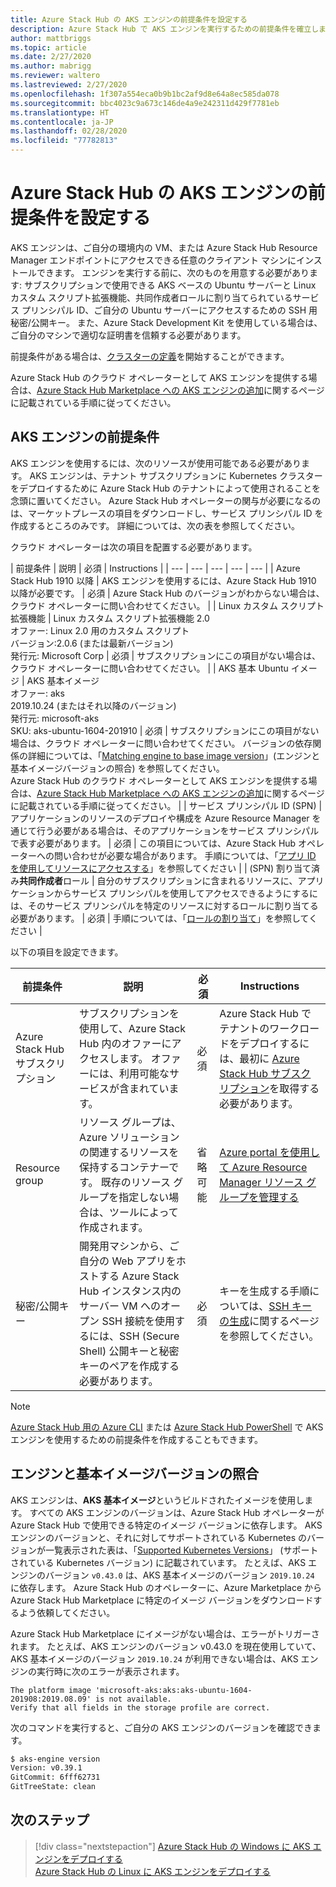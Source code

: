 ```yaml
---
title: Azure Stack Hub の AKS エンジンの前提条件を設定する
description: Azure Stack Hub で AKS エンジンを実行するための前提条件を確立します。
author: mattbriggs
ms.topic: article
ms.date: 2/27/2020
ms.author: mabrigg
ms.reviewer: waltero
ms.lastreviewed: 2/27/2020
ms.openlocfilehash: 1f307a554eca0b9b1bc2af9d8e64a8ec585da078
ms.sourcegitcommit: bbc4023c9a673c146de4a9e242311d429f7781eb
ms.translationtype: HT
ms.contentlocale: ja-JP
ms.lasthandoff: 02/28/2020
ms.locfileid: "77782813"
---
```

# <a name="set-up-the-prerequisites-for-the-aks-engine-on-azure-stack-hub"></a>Azure Stack Hub の AKS エンジンの前提条件を設定する

AKS エンジンは、ご自分の環境内の VM、または Azure Stack Hub Resource Manager エンドポイントにアクセスできる任意のクライアント マシンにインストールできます。 エンジンを実行する前に、次のものを用意する必要があります: サブスクリプションで使用できる AKS ベースの Ubuntu サーバーと Linux カスタム スクリプト拡張機能、共同作成者ロールに割り当てられているサービス プリンシパル ID、ご自分の Ubuntu サーバーにアクセスするための SSH 用秘密/公開キー。 また、Azure Stack Development Kit を使用している場合は、ご自分のマシンで適切な証明書を信頼する必要があります。

前提条件がある場合は、[クラスターの定義](azure-stack-kubernetes-aks-engine-deploy-cluster.md)を開始することができます。

Azure Stack Hub のクラウド オペレーターとして AKS エンジンを提供する場合は、[Azure Stack Hub Marketplace への AKS エンジンの追加](../operator/azure-stack-aks-engine.md)に関するページに記載されている手順に従ってください。

## <a name="prerequisites-for-the-aks-engine"></a>AKS エンジンの前提条件

AKS エンジンを使用するには、次のリソースが使用可能である必要があります。 AKS エンジンは、テナント サブスクリプションに Kubernetes クラスターをデプロイするために Azure Stack Hub のテナントによって使用されることを念頭に置いてください。 Azure Stack Hub オペレーターの関与が必要になるのは、マーケットプレースの項目をダウンロードし、サービス プリンシパル ID を作成するところのみです。 詳細については、次の表を参照してください。

クラウド オペレーターは次の項目を配置する必要があります。

| 前提条件 | 説明 | 必須 | Instructions |
| --- | --- | --- | --- | --- |
| Azure Stack Hub 1910 以降 | AKS エンジンを使用するには、Azure Stack Hub 1910 以降が必要です。 | 必須 | Azure Stack Hub のバージョンがわからない場合は、クラウド オペレーターに問い合わせてください。 |
| Linux カスタム スクリプト拡張機能 | Linux カスタム スクリプト拡張機能 2.0<br>オファー: Linux 2.0 用のカスタム スクリプト<br>バージョン:2.0.6 (または最新バージョン)<br>発行元: Microsoft Corp | 必須 | サブスクリプションにこの項目がない場合は、クラウド オペレーターに問い合わせてください。 |
| AKS 基本 Ubuntu イメージ | AKS 基本イメージ<br>オファー: aks<br> 2019.10.24 (またはそれ以降のバージョン)<br>発行元: microsoft-aks<br>SKU: aks-ubuntu-1604-201910 | 必須 | サブスクリプションにこの項目がない場合は、クラウド オペレーターに問い合わせてください。 バージョンの依存関係の詳細については、「[Matching engine to base image version](#matching-engine-to-base-image-version)」(エンジンと基本イメージバージョンの照合) を参照してください。<br> Azure Stack Hub のクラウド オペレーターとして AKS エンジンを提供する場合は、[Azure Stack Hub Marketplace への AKS エンジンの追加](../operator/azure-stack-aks-engine.md)に関するページに記載されている手順に従ってください。 |
| サービス プリンシパル ID (SPN) |  アプリケーションのリソースのデプロイや構成を Azure Resource Manager を通じて行う必要がある場合は、そのアプリケーションをサービス プリンシパルで表す必要があります。 | 必須 | この項目については、Azure Stack Hub オペレーターへの問い合わせが必要な場合があります。  手順については、「[アプリ ID を使用してリソースにアクセスする](https://docs.microsoft.com/azure-stack/operator/azure-stack-create-service-principals)」を参照してください |
| (SPN) 割り当て済み**共同作成者**ロール | 自分のサブスクリプションに含まれるリソースに、アプリケーションからサービス プリンシパルを使用してアクセスできるようにするには、そのサービス プリンシパルを特定のリソースに対するロールに割り当てる必要があります。 | 必須 | 手順については、「[ロールの割り当て](https://docs.microsoft.com/azure-stack/operator/azure-stack-create-service-principals#assign-a-role)」を参照してください |

以下の項目を設定できます。

| 前提条件 | 説明 | 必須 | Instructions |
| --- | --- | --- | --- |
| Azure Stack Hub サブスクリプション | サブスクリプションを使用して、Azure Stack Hub 内のオファーにアクセスします。 オファーには、利用可能なサービスが含まれています。 | 必須 | Azure Stack Hub でテナントのワークロードをデプロイするには、最初に [Azure Stack Hub サブスクリプション](https://docs.microsoft.com/azure-stack/user/azure-stack-subscribe-services)を取得する必要があります。 |
| Resource group | リソース グループは、Azure ソリューションの関連するリソースを保持するコンテナーです。 既存のリソース グループを指定しない場合は、ツールによって作成されます。 | 省略可能 | [Azure portal を使用して Azure Resource Manager リソース グループを管理する](https://docs.microsoft.com/azure/azure-resource-manager/manage-resource-groups-portal) |
| 秘密/公開キー | 開発用マシンから、ご自分の Web アプリをホストする Azure Stack Hub インスタンス内のサーバー VM へのオープン SSH 接続を使用するには、SSH (Secure Shell) 公開キーと秘密キーのペアを作成する必要があります。 | 必須 | キーを生成する手順については、[SSH キーの生成](https://docs.microsoft.com/azure-stack/user/azure-stack-dev-start-howto-ssh-public-key)に関するページを参照してください。|


> [!Note]  
> [Azure Stack Hub 用の Azure CLI](https://docs.microsoft.com/azure-stack/user/azure-stack-version-profiles-azurecli2) または [Azure Stack Hub PowerShell](https://docs.microsoft.com/azure-stack/operator/azure-stack-powershell-install) で AKS エンジンを使用するための前提条件を作成することもできます。

## <a name="matching-engine-to-base-image-version"></a>エンジンと基本イメージバージョンの照合

AKS エンジンは、**AKS 基本イメージ**というビルドされたイメージを使用します。 すべての AKS エンジンのバージョンは、Azure Stack Hub オペレーターが Azure Stack Hub で使用できる特定のイメージ バージョンに依存します。 AKS エンジンのバージョンと、それに対してサポートされている Kubernetes のバージョンが一覧表示された表は、「[Supported Kubernetes Versions](https://github.com/Azure/aks-engine/blob/master/docs/topics/azure-stack.md#supported-kubernetes-versions)」 (サポートされている Kubernetes バージョン) に記載されています。 たとえば、AKS エンジンのバージョン `v0.43.0` は、AKS 基本イメージのバージョン `2019.10.24` に依存します。 Azure Stack Hub のオペレーターに、Azure Marketplace から Azure Stack Hub Marketplace に特定のイメージ バージョンをダウンロードするよう依頼してください。

Azure Stack Hub Marketplace にイメージがない場合は、エラーがトリガーされます。 たとえば、AKS エンジンのバージョン v0.43.0 を現在使用していて、AKS 基本イメージのバージョン `2019.10.24` が利用できない場合は、AKS エンジンの実行時に次のエラーが表示されます。 

```Text  
The platform image 'microsoft-aks:aks:aks-ubuntu-1604-201908:2019.08.09' is not available. 
Verify that all fields in the storage profile are correct.
```

次のコマンドを実行すると、ご自分の AKS エンジンのバージョンを確認できます。

```bash  
$ aks-engine version
Version: v0.39.1
GitCommit: 6fff62731
GitTreeState: clean
```

## <a name="next-steps"></a>次のステップ

> [!div class="nextstepaction"]
> [Azure Stack Hub の Windows に AKS エンジンをデプロイする](azure-stack-kubernetes-aks-engine-deploy-windows.md)  
> [Azure Stack Hub の Linux に AKS エンジンをデプロイする](azure-stack-kubernetes-aks-engine-deploy-linux.md)